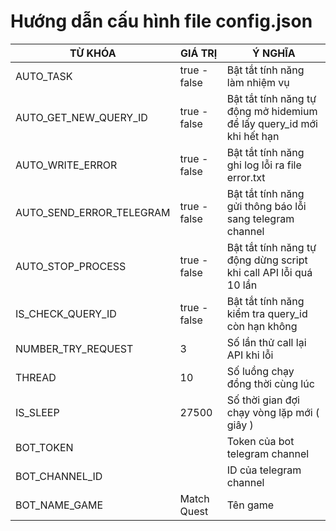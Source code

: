 # Hướng dẫn cấu hình file config.json
| TỪ KHÓA   | GIÁ TRỊ              | Ý NGHĨA                                                               |
|-----------|----------------------|-----------------------------------------------------------------------|
| AUTO_TASK | true - false | Bật tắt tính năng làm nhiệm vụ                                        |
| AUTO_GET_NEW_QUERY_ID | true - false | Bật tắt tính năng tự động mở hidemium để lấy query_id mới khi hết hạn |
| AUTO_WRITE_ERROR | true - false | Bật tắt tính năng ghi log lỗi ra file error.txt                       |
| AUTO_SEND_ERROR_TELEGRAM | true - false | Bật tắt tính năng gửi thông báo lỗi sang telegram channel             |
| AUTO_STOP_PROCESS | true - false | Bật tắt tính năng tự động dừng script khi call API lỗi quá 10 lần     |
| IS_CHECK_QUERY_ID | true - false | Bật tắt tính năng kiểm tra query_id còn hạn không                     |
| NUMBER_TRY_REQUEST | 3                    | Số lần thử call lại API khi lỗi                                       |
| THREAD | 10                   | Số luồng chạy đồng thời cùng lúc                                      |
| IS_SLEEP | 27500                | Số thời gian đợi chạy vòng lặp mới ( giây )                           |
| BOT_TOKEN |                      | Token của bot telegram channel                                        |
| BOT_CHANNEL_ID |                      | ID của telegram channel                                               |
| BOT_NAME_GAME | Match Quest          | Tên game                                                              |
